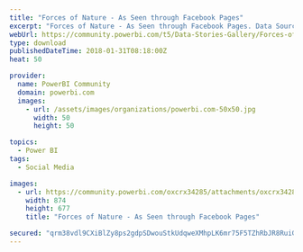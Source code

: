 ```yaml
---
title: "Forces of Nature - As Seen through Facebook Pages"
excerpt: "Forces of Nature - As Seen through Facebook Pages. Data Source: https://datachant.com/public/Facebook Data - Eclipse 2017.xlsx"
webUrl: https://community.powerbi.com/t5/Data-Stories-Gallery/Forces-of-Nature-As-Seen-through-Facebook-Pages/m-p/349176
type: download
publishedDateTime: 2018-01-31T08:18:00Z
heat: 50

provider:
  name: PowerBI Community
  domain: powerbi.com
  images:
    - url: /assets/images/organizations/powerbi.com-50x50.jpg
      width: 50
      height: 50

topics:
  - Power BI
tags:
  - Social Media

images:
  - url: https://community.powerbi.com/oxcrx34285/attachments/oxcrx34285/DataStoriesGallery/1557/1/Screenshot_106.png
    width: 874
    height: 677
    title: "Forces of Nature - As Seen through Facebook Pages"

secured: "qrm38vdl9CXiBlZy8ps2gdpSDwouStkUdqweXMhpLK6mr75F5TZhRbJR8RuiGjIHFpt7TiqqQGnGSBq4yWqsCp+ZPkuZsvvz6p0pkQ6uhizCEeYr42Nt1Dl3VDFjJnP2AmRLWDM9q4lClPbE4Lcbzxp4W92UiCiGRCDEyqy63+mQ/iA0DOcZsmglLmsfXvaHxyhz/D31ggL5A4o9+LW4qw4ipAkEwXJRQdzA6FVZXdg4wLF3u1PFbLR+v3FVuXdwBUYIGEIfWdsJ57nxdKFWvsQdcKBiGxyUaYkrXaMhEx4RvOBaDW+FRXv4ut9FU1ZvX43hN6dob39UBEaFKn835S1XSDJ7KCdW1vinvHC/qUy+Iw3SnqbHpUYio0GlMntG;lkSg6JvOmgVGqi9dpfU2Yg=="
---
```


